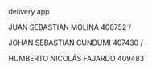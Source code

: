 delivery app 

JUAN SEBASTIAN MOLINA 408752 / 

JOHAN SEBASTIAN CUNDUMI 407430 /

HUMBERTO NICOLÁS FAJARDO 409483
